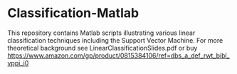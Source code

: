 # Classification-Matlab
This repository contains Matlab scripts illustrating various linear classification techniques including the Support Vector Machine. For more theoretical background see LinearClassificationSlides.pdf or buy https://www.amazon.com/gp/product/0815384106/ref=dbs_a_def_rwt_bibl_vppi_i0
